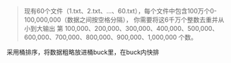> 现有60个文件（1.txt、2.txt、...、60.txt），每个文件中包含100万个0-100,000,000（数据之间按空格分隔），
> 你需要将这6千万个整数去重并从小到大输出
> 第 100,000、200,000、300,000、400,000、500,000、600,000、700,000、800,000、900,000、1,000,000 个数。

采用桶排序，将数据粗略放进桶buck里，在buck内快排